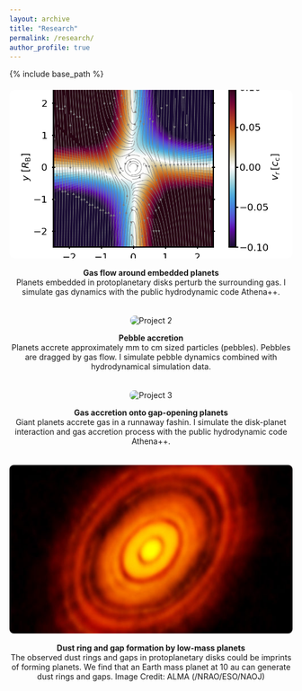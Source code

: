 ```yaml
---
layout: archive
title: "Research"
permalink: /research/
author_profile: true
---
```


{% include base_path %}

<style>
.grid-container {
  display: grid;
  grid-template-columns: repeat(auto-fill, minmax(250px, 1fr));
  gap: 20px;
  margin-top: 20px;
}
.grid-item {
  text-align: center;
}
.grid-item img {
  width: 100%;
  height: 300px; /* ★ここで高さを統一 */
  object-fit: cover; /* ★画像を切り取りながら枠にフィット */
  border-radius: 8px;
}
</style>

<div class="grid-container">
  <div class="grid-item">
    <img src="/images/disk_plane_vel1_m0.100_b1e-02_tacc1e+05_t50.png" alt="Project 1">
    <p><strong>Gas flow around embedded planets</strong><br>Planets embedded in protoplanetary disks perturb the surrounding gas. I simulate gas dynamics with the public hydrodynamic code Athena++.</p>
  </div>
  <div class="grid-item">
    <img src="/images/3D_trajectories.gif" alt="Project 2">
    <p><strong>Pebble accretion</strong><br>Planets accrete approximately mm to cm sized particles (pebbles). Pebbles are dragged by gas flow. I simulate pebble dynamics combined with hydrodynamical simulation data.</p>
  </div>
    <div class="grid-item">
    <img src="/images/output.gif" alt="Project 3">
    <p><strong>Gas accretion onto gap-opening planets</strong><br>Giant planets accrete gas in a runnaway fashin. I simulate the disk-planet interaction and gas accretion process with the public hydrodynamic code Athena++.</p>
  </div>
  <div class="grid-item">
    <img src="/images/141105_ALMA_HL_01.jpg" alt="Project 4">
    <p><strong>Dust ring and gap formation by low-mass planets</strong><br>The observed dust rings and gaps in protoplanetary disks could be imprints of forming planets. We find that an Earth mass planet at 10 au can generate dust rings and gaps. Image Credit: ALMA (/NRAO/ESO/NAOJ)</p>
  </div>
</div>

